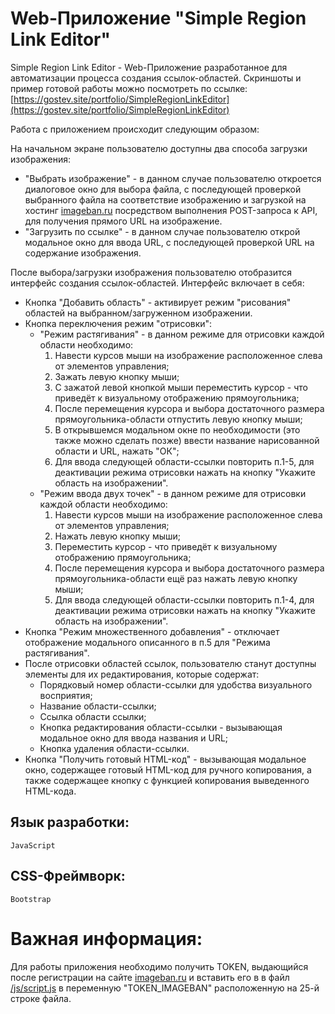 # Web-Приложение "Simple Region Link Editor"

Simple Region Link Editor - Web-Приложение разработанное для автоматизации процесса создания ссылок-областей.
Скриншоты и пример готовой работы можно посмотреть по ссылке: [https://gostev.site/portfolio/SimpleRegionLinkEditor](https://gostev.site/portfolio/SimpleRegionLinkEditor)

Работа с приложением происходит следующим образом:

На начальном экране пользователю доступны два способа загрузки изображения:

- "Выбрать изображение" - в данном случае пользователю откроется диалоговое окно для выбора файла, с последующей проверкой выбранного файла на соответствие изображению и загрузкой на хостинг [imageban.ru](https://imageban.ru/) посредством выполнения POST-запроса к API, для получения прямого URL на изображение.
- "Загрузить по ссылке" - в данном случае пользователю открой модальное окно для ввода URL, с последующей проверкой URL на содержание изображения.

После выбора/загрузки изображения пользователю отобразится интерфейс создания ссылок-областей. Интерфейс включает в себя:

- Кнопка "Добавить область" - активирует режим "рисования" областей на выбранном/загруженном изображении.
- Кнопка переключения режим "отрисовки":
  - "Режим растягивания" - в данном режиме для отрисовки каждой области необходимо:
    1. Навести курсов мыши на изображение расположенное слева от элементов управления;
    2. Зажать левую кнопку мыши;
    3. С зажатой левой кнопкой мыши переместить курсор - что приведёт к визуальному отображению прямоугольника;
    4. После перемещения курсора и выбора достаточного размера прямоугольника-области отпустить левую кнопку мыши;
    5. В открывшемся модальном окне по необходимости (это также можно сделать позже) ввести название нарисованной области и URL, нажать "ОК";
    6. Для ввода следующей области-ссылки повторить п.1-5, для деактивации режима отрисовки нажать на кнопку "Укажите область на изображении".
  - "Режим ввода двух точек" - в данном режиме для отрисовки каждой области необходимо:
    1. Навести курсов мыши на изображение расположенное слева от элементов управления;
    2. Нажать левую кнопку мыши;
    3. Переместить курсор - что приведёт к визуальному отображению прямоугольника;
    4. После перемещения курсора и выбора достаточного размера прямоугольника-области ещё раз нажать левую кнопку мыши;
    5. Для ввода следующей области-ссылки повторить п.1-4, для деактивации режима отрисовки нажать на кнопку "Укажите область на изображении".
- Кнопка "Режим множественного добавления" - отключает отображение модального описанного в п.5 для "Режима растягивания".
- После отрисовки областей ссылок, пользователю станут доступны элементы для их редактирования, которые содержат:
  - Порядковый номер области-ссылки для удобства визуального восприятия;
  - Название области-ссылки;
  - Ссылка области ссылки;
  - Кнопка редактирования области-ссылки - вызывающая модальное окно для ввода названия и URL;
  - Кнопка удаления области-ссылки.
- Кнопка "Получить готовый HTML-код" - вызывающая модальное окно, содержащее готовый HTML-код для ручного копирования, а также содержащее кнопку с функцией копирования выведенного HTML-кода.

## Язык разработки:

```
JavaScript
```

## CSS-Фреймворк:

```
Bootstrap
```

# Важная информация:

Для работы приложения необходимо получить TOKEN, выдающийся после регистрации на сайте [imageban.ru](https://imageban.ru/) и вставить его в в файл [/js/script.js](https://github.com/deniska69/Simple-Region-Link-Editor/blob/main/js/script.js) в переменную "TOKEN_IMAGEBAN" расположенную на 25-й строке файла.
